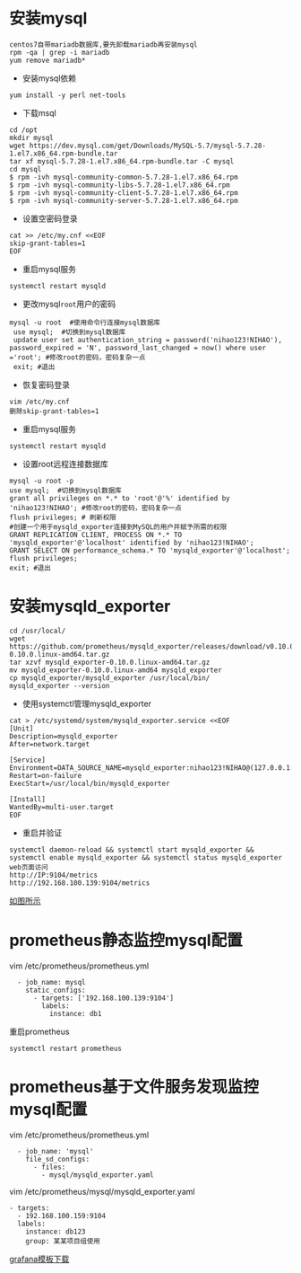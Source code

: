 # 安装mysql
```
centos7自带mariadb数据库,要先卸载mariadb再安装mysql
rpm -qa | grep -i mariadb
yum remove mariadb*
```
- 安装mysql依赖
```
yum install -y perl net-tools
```
- 下载msql
```
cd /opt
mkdir mysql
wget https://dev.mysql.com/get/Downloads/MySQL-5.7/mysql-5.7.28-1.el7.x86_64.rpm-bundle.tar
tar xf mysql-5.7.28-1.el7.x86_64.rpm-bundle.tar -C mysql
cd mysql
$ rpm -ivh mysql-community-common-5.7.28-1.el7.x86_64.rpm
$ rpm -ivh mysql-community-libs-5.7.28-1.el7.x86_64.rpm
$ rpm -ivh mysql-community-client-5.7.28-1.el7.x86_64.rpm
$ rpm -ivh mysql-community-server-5.7.28-1.el7.x86_64.rpm
```
- 设置空密码登录
```
cat >> /etc/my.cnf <<EOF
skip-grant-tables=1
EOF
```
- 重启mysql服务
```
systemctl restart mysqld
```
- 更改mysql`root`用户的密码
```
mysql -u root  #使用命令行连接mysql数据库
 use mysql;  #切换到mysql数据库
 update user set authentication_string = password('nihao123!NIHAO'), password_expired = 'N', password_last_changed = now() where user ='root'; #修改root的密码，密码复杂一点
 exit; #退出
```
- 恢复密码登录
```
vim /etc/my.cnf
删除skip-grant-tables=1
```
- 重启mysql服务
```
systemctl restart mysqld
```
- 设置root远程连接数据库
```
mysql -u root -p 
use mysql;  #切换到mysql数据库
grant all privileges on *.* to 'root'@'%' identified by 'nihao123!NIHAO'; #修改root的密码，密码复杂一点
flush privileges; # 刷新权限
#创建一个用于mysqld_exporter连接到MySQL的用户并赋予所需的权限
GRANT REPLICATION CLIENT, PROCESS ON *.* TO 'mysqld_exporter'@'localhost' identified by 'nihao123!NIHAO';
GRANT SELECT ON performance_schema.* TO 'mysqld_exporter'@'localhost';
flush privileges;
exit; #退出
```
# 安装mysqld_exporter
```
cd /usr/local/
wget https://github.com/prometheus/mysqld_exporter/releases/download/v0.10.0/mysqld_exporter-0.10.0.linux-amd64.tar.gz
tar xzvf mysqld_exporter-0.10.0.linux-amd64.tar.gz
mv mysqld_exporter-0.10.0.linux-amd64 mysqld_exporter
cp mysqld_exporter/mysqld_exporter /usr/local/bin/
mysqld_exporter --version
```
- 使用systemctl管理mysqld_exporter
```
cat > /etc/systemd/system/mysqld_exporter.service <<EOF
[Unit]
Description=mysqld_exporter
After=network.target

[Service]
Environment=DATA_SOURCE_NAME=mysqld_exporter:nihao123!NIHAO@(127.0.0.1:3306)/
Restart=on-failure
ExecStart=/usr/local/bin/mysqld_exporter

[Install]
WantedBy=multi-user.target
EOF
```
- 重启并验证
```
systemctl daemon-reload && systemctl start mysqld_exporter && systemctl enable mysqld_exporter && systemctl status mysqld_exporter
web页面访问
http://IP:9104/metrics
http://192.168.100.139:9104/metrics
```
[如图所示](https://i.loli.net/2019/11/12/zrcOnkjhXm7HwJe.png)
# prometheus静态监控mysql配置
vim /etc/prometheus/prometheus.yml
```
  - job_name: mysql
    static_configs:
      - targets: ['192.168.100.139:9104']
        labels:
          instance: db1
```
重启prometheus
```
systemctl restart prometheus
```
# prometheus基于文件服务发现监控mysql配置
vim /etc/prometheus/prometheus.yml
```
  - job_name: 'mysql'
    file_sd_configs:
      - files:
        - mysql/mysqld_exporter.yaml
```
vim /etc/prometheus/mysql/mysqld_exporter.yaml
```
- targets:
  - 192.168.100.159:9104
  labels:
    instance: db123
    group: 某某项目组使用
```
[grafana模板下载]()